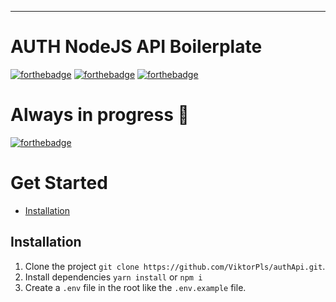 ---
# AUTH NodeJS API Boilerplate

[![forthebadge](http://forthebadge.com/images/badges/built-by-developers.svg)](http://forthebadge.com)
[![forthebadge](https://forthebadge.com/images/badges/made-with-crayons.svg)](https://forthebadge.com)
[![forthebadge](https://forthebadge.com/images/badges/uses-badges.svg)](https://forthebadge.com)

# Always in progress 👷‍
[![forthebadge](https://forthebadge.com/images/badges/works-on-my-machine.svg)](https://forthebadge.com)

# Get Started

- [Installation](https://github.com/ViktorPls/authApi#installation)

## Installation

1. Clone the project `git clone https://github.com/ViktorPls/authApi.git`.
2. Install dependencies `yarn install` or `npm i`
3. Create a `.env` file in the root like the `.env.example` file.
